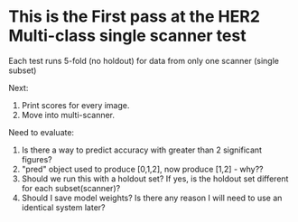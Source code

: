 # This is the First pass at the HER2 Multi-class single scanner test

Each test runs 5-fold (no holdout) for data from only one scanner (single subset) 

Next: 
1. Print scores for every image. 
2. Move into multi-scanner.












Need to evaluate:
1. Is there a way to predict accuracy with greater than 2 significant figures?
2. "pred" object used to produce [0,1,2], now produce [1,2] - why??
3. Should we run this with a holdout set? If yes, is the holdout set different for each subset(scanner)?
4. Should I save model weights? Is there any reason I will need to use an identical system later?


